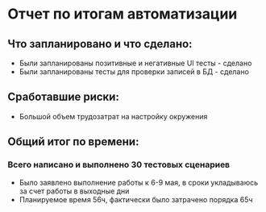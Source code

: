 # Отчет по итогам автоматизации

## Что запланировано и что сделано:

* Были запланированы позитивные и негативные UI тесты - сделано
* Были запланированы тесты для проверки записей в БД - сделано

## Сработавшие риски:

* Большой объем трудозатрат на настройку окружения

## Общий итог по времени:
### Всего написано и выполнено 30 тестовых сценариев
* Было заявлено выполнение работы к 6-9 мая, в сроки укладываюсь за счет работы в выходные дни
* Планируемое время 56ч, фактически было затрачено порядка 65ч
 


